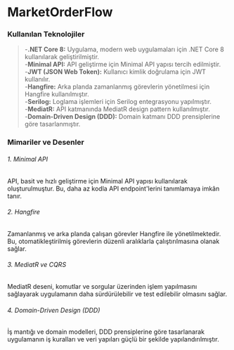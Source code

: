 # MarketOrderFlow
### Kullanılan Teknolojiler
>-**.NET Core 8:** Uygulama, modern web uygulamaları için .NET Core 8 kullanılarak geliştirilmiştir.<br>
-**Minimal API:** API geliştirme için Minimal API yapısı tercih edilmiştir.<br>
-**JWT (JSON Web Token):** Kullanıcı kimlik doğrulama için JWT kullanılır.<br>
-**Hangfire:** Arka planda zamanlanmış görevlerin yönetilmesi için Hangfire kullanılmıştır.<br>
-**Serilog:** Loglama işlemleri için Serilog entegrasyonu yapılmıştır.<br>
-**MediatR:** API katmanında MediatR design pattern kullanılmıştır.<br>
-**Domain-Driven Design (DDD):** Domain katmanı DDD prensiplerine göre tasarlanmıştır.

### Mimariler ve Desenler
###### 1. Minimal API
API, basit ve hızlı geliştirme için Minimal API yapısı kullanılarak oluşturulmuştur. Bu, daha az kodla API endpoint'lerini tanımlamaya imkân tanır.

###### 2. Hangfire
Zamanlanmış ve arka planda çalışan görevler Hangfire ile yönetilmektedir. Bu, otomatikleştirilmiş görevlerin düzenli aralıklarla çalıştırılmasına olanak sağlar.

###### 3. MediatR ve CQRS
MediatR deseni, komutlar ve sorgular üzerinden işlem yapılmasını sağlayarak uygulamanın daha sürdürülebilir ve test edilebilir olmasını sağlar.

###### 4. Domain-Driven Design (DDD)
İş mantığı ve domain modelleri, DDD prensiplerine göre tasarlanarak uygulamanın iş kuralları ve veri yapıları güçlü bir şekilde yapılandırılmıştır.